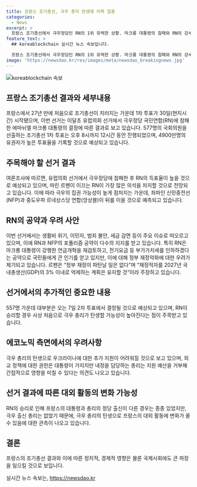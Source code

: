 ```yaml
---
title: 프랑스 조기총선, 극우 총리 탄생에 이목 집중
categories:
  - News
excerpt: >
  프랑스 조기총선에서 극우정당인 RN의 1위 유력한 상황. 마크롱 대통령의 참패와 RN의 강세. RN과 NFP의 포퓰리즘 공약으로 인한 지지 증가. 그러나 정부 재정악화 우려도 크다. 557명의 국회의원을 선출하는 이번 선거에서 RN의 승리시 극우 출신 총리 등장 가능성과 우크라에 대한 추가 지원에 대한 우려도 존재한다. 1차 투표 후보자가 2차 투표에서 결정될 것으로 보이며, 정국에 대한 관심이 높아지고 있다. (150자)
feature_text: >
  ## koreablockchain 실시간 뉴스 속보입니다.

  프랑스 조기총선에서 극우정당인 RN의 1위 유력한 상황. 마크롱 대통령의 참패와 RN의 강세. RN과 NFP의 포퓰리즘 공약으로 인한 지지 증가. 그러나 정부 재정악화 우려도 크다. 557명의 국회의원을 선출하는 이번 선거에서 RN의 승리시 극우 출신 총리 등장 가능성과 우크라에 대한 추가 지원에 대한 우려도 존재한다. 1차 투표 후보자가 2차 투표에서 결정될 것으로 보이며, 정국에 대한 관심이 높아지고 있다. (150자)
image: 'https://newsdao.kr/res/images/meta/newsdao_breakingnews.jpg'
---
```


<p><img src="https://newsdao.kr/res/images/meta/newsdao_breakingnews.jpg" alt="koreablockchain 속보" /></p>

<h2 data-ke-size="size26">프랑스 조기총선 결과와 세부내용</h2>

<p data-ke-size="size16">프랑스에서 27년 만에 처음으로 조기총선이 치러지는 가운데 1차 투표가 30일(현지시간) 시작됐으며, 이번 선거는 이달초 유럽의회 선거에서 극우정당 국민연합(RN)에 참패한 에마뉘엘 마크롱 대통령의 결정에 따른 결과로 보고 있습니다. 577명의 국회의원을 선출하는 조기총선 1차 투표는 오후 8시까지 12시간 동안 진행되었으며, 4900만명의 유권자가 높은 투표율을 기록할 것으로 예상되고 있습니다.</p>

<h2 data-ke-size="size26">주목해야 할 선거 결과</h2>

<p data-ke-size="size16">여론조사에 따르면, 유럽의회 선거에서 극우정당에 참패한 후 RN의 득표율이 높을 것으로 예상되고 있으며, 마린 르펜이 이끄는 RN이 가장 많은 의석을 차지할 것으로 전망되고 있습니다. 이에 따라 극우의 집권 가능성이 높게 점처지는 가운데, 좌파인 신민중전선(NFP)과 중도우파 르네상스당 연합(앙상블)이 뒤를 이을 것으로 예측되고 있습니다.</p>

<h2 data-ke-size="size26">RN의 공약과 우려 사안</h2>

<p data-ke-size="size16">이번 선거에서는 생활비 위기, 이민자, 범죄 불안, 세금 감면 등이 주요 이슈로 떠오르고 있으며, 이에 RN과 NFP의 포퓰리즘 공약이 다수의 지지를 받고 있습니다. 특히 RN은 마크롱 대통령이 강행한 연금개혁을 재검토하고, 전기요금 등 부가가치세를 인하하겠다는 공약으로 국민들에게 큰 인기를 얻고 있지만, 이에 대해 정부 재정악화에 대한 우려가 제기되고 있습니다. 르펜은 “정부 재정이 파탄날 일은 없다”며 “재정적자를 2027년 국내총생산(GDP)의 3% 이내로 억제하는 계획은 유지할 것”이라 주장하고 있습니다.</p>

<h2 data-ke-size="size26">선거에서의 추가적인 중요한 내용</h2>

<p data-ke-size="size16">557명 가운데 대부분은 오는 7일 2차 투표에서 결정될 것으로 예상되고 있으며, RN이 승리할 경우 사상 처음으로 극우 총리가 탄생할 가능성이 높아진다는 점이 주목받고 있습니다.</p>

<h2 data-ke-size="size26">에코노믹 측면에서의 우려사항</h2>

<p data-ke-size="size16">극우 총리의 탄생으로 우크라이나에 대한 추가 지원이 어려워질 것으로 보고 있으며, 외교 정책에 대한 권한은 대통령이 가지지만 내정을 담당하는 총리는 지원 예산을 거부해 간접적으로 영향을 미칠 수 있다는 의견도 나오고 있습니다. </p>

<h2 data-ke-size="size26">선거 결과에 따른 대외 활동의 변화 가능성</h2>

<p data-ke-size="size16">RN의 승리로 인해 프랑스의 대통령과 총리의 정당 출신이 다른 경우는 종종 있었지만, 극우 출신 총리는 없었기 때문에, 극우 총리의 탄생으로 프랑스의 대외 활동에 변화가 올 수 있음에 대한 관측이 나오고 있습니다.</p>

<h2 data-ke-size="size26">결론</h2>

<p data-ke-size="size16">프랑스의 조기총선 결과와 이에 따른 정치적, 경제적 영향은 물론 국제사회에도 큰 파장을 일으킬 것으로 보입니다.</p>
실시간 뉴스 속보는, <a href="https://newsdao.kr" rel="dofollow">https://newsdao.kr</a>


